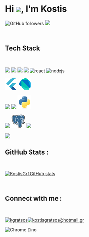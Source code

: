 
   

<h1>Hi <img src="https://media.giphy.com/media/hvRJCLFzcasrR4ia7z/giphy.gif" width="35">, I'm Kostis</h1>

![GitHub followers](https://img.shields.io/github/followers/KostisGrf) ![](https://komarev.com/ghpvc/?username=KostisGrf) 


<br>

## Tech Stack

<br>

<img src="https://img.icons8.com/color/48/000000/html-5--v1.png"/> <img src="https://img.icons8.com/color/48/000000/css3.png"/> <img src="https://img.icons8.com/color/48/000000/sass.png"/> <img src="https://img.icons8.com/color/48/000000/javascript--v1.png"/>  <img  height="45" src="https://github.com/abdoachhoubi/abdoachhoubi/blob/main/svgs/react.svg" alt="react">  <img height="45" src="https://github.com/abdoachhoubi/abdoachhoubi/blob/main/svgs/nodejs.svg" alt="nodejs"> 

<img height="40" src="https://github.com/devicons/devicon/blob/master/icons/flutter/flutter-original.svg" alt="flutter"> <img height="40" src="https://github.com/devicons/devicon/blob/master/icons/dart/dart-original.svg" alt="dart">

<img src="https://img.icons8.com/color/48/000000/java-coffee-cup-logo--v1.png"/> <img src="https://img.icons8.com/officel/48/000000/php-logo.png"/> <img  height="45" src="https://github.com/devicons/devicon/blob/master/icons/python/python-original.svg">

<img src="https://img.icons8.com/color/48/000000/mysql-logo.png"/> <img height="45" src="https://github.com/devicons/devicon/blob/master/icons/postgresql/postgresql-original.svg"/> <img src="https://img.icons8.com/color/48/000000/firebase.png"/>

<img src="https://img.icons8.com/color/48/000000/npm.png"/>

<br>

## GitHub Stats  :

<br>

[![KostisGrf GitHub stats](https://github-readme-stats.vercel.app/api?username=KostisGrf&theme=algolia)](https://github.com/KostisGrf/github-readme-stats) 

<br>

## Connect with me  :

<br>


[![kgratsos](https://img.icons8.com/fluency/48/000000/linkedin.png "kgratsos")](https://www.linkedin.com/in/kgratsos/)[![kostisgratsos@hotmail.gr](https://img.icons8.com/fluency/48/000000/apple-mail.png "kostisgratsos@hotmail.gr")](kostisgratsos@hotmail.gr)

![Chrome Dino](https://mir-s3-cdn-cf.behance.net/project_modules/max_1200/4ff07986208593.5d9a654e92f36.gif)


